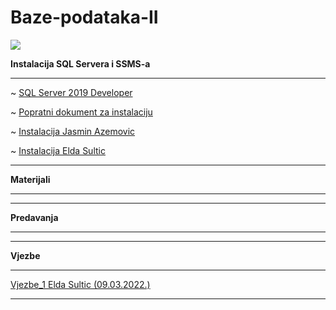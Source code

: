 # Baze-podataka-II

![](https://komarev.com/ghpvc/?username=Baze-podataka-II&label=Broj+posjeta:)

**Instalacija SQL Servera i SSMS-a**

<hr>

~ [SQL Server 2019 Developer](https://portal.azure.com/?Microsoft_Azure_Education_correlationId=fa2df68b-c3ef-433c-a84a-cbd4d8cdee15#blade/Microsoft_Azure_Education/EducationMenuBlade/software)

~ [Popratni dokument za instalaciju](https://www.exactsoftware.com/docs/DocView.aspx?DocumentID=%7B523a38e6-ca67-4b42-828c-e71ba46ebed1%7D)

~ [Instalacija Jasmin Azemovic](https://www.youtube.com/watch?v=Z00p2zlzWH4)

~ [Instalacija Elda Sultic](https://github.com/Infinity-Vault/Baze-podataka-II/raw/main/Materijali/BP2_InstaliranjeSQLServera_2019.pptx)

<hr>

**Materijali**

<hr>

<hr>

**Predavanja**

<hr>

<hr>

**Vjezbe**

<hr>

[Vjezbe_1 Elda Sultic (09.03.2022.)](https://github.com/Infinity-Vault/Baze-podataka-II/tree/main/Vjezbe/Vjezbe_1)
<hr>

